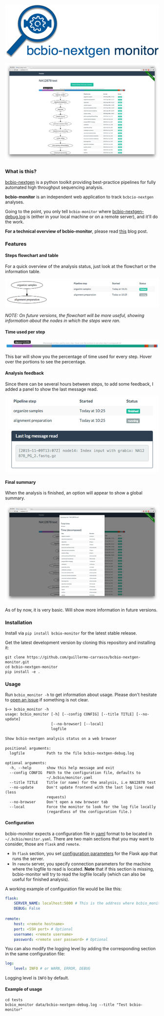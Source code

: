 <p align="center">
  <a href="https://github.com/guillermo-carrasco/bcbio-nextgen-monitor">
    <img width="512" height="175" src="artwork/logo-letters.png"/>
  </a>
</p>

![Screenshot](docs/images/monitor.png)

### What is this?
[bcbio-nextgen][bcbio] is a python toolkit providing best-practice pipelines for fully automated high throughput sequencing analysis.

**bcbio-monitor** is an independent web application to track `bcbcio-nextgen` analyses.

Going to the point, you only tell `bcbio-monitor` where [bcbio-nextgen-debug.log][bcbio-logging] is (either in your local machine or on a remote server), and it'll do the work.

**For a technical overview of bcbio-monitor**, please read [this][tech-post] blog post.

### Features

#### Steps flowchart and table
For a quick overview of the analysis status, just look at the flowchart or the information table.

![flowchart-table](docs/images/flowchart-table.png)

_NOTE: On future versions, the flowchart will be more useful, showing information about the nodes
in which the steps were ran._

#### Time used per step

![progress](docs/images/progress-bar.png)

This bar will show you the percentage of time used for every step. Hover over the portions
to see the percentage.

#### Analysis feedback
Since there can be several hours between steps, to add some feedback, I added a panel to show
the last message read.

![panel](docs/images/log-message.png)

#### Final summary
When the analysis is finished, an option will appear to show a global summary.

![summary](docs/images/summary.png)

As of by now, it is very basic. Will show more information in future versions.

### Installation

Install via `pip install bcbio-monitor` for the latest stable release.

Get the latest development version by cloning this repository and installing it:

    git clone https://github.com/guillermo-carrasco/bcbio-nextgen-monitor.git
    cd bcbio-nextgen-monitor
    pip install -e .

### Usage

Run `bcbio_monitor -h` to get information about usage. Please don't hesitate to [open an issue][issue] if something is not clear.

```
$~> bcbio_monitor -h
usage: bcbio_monitor [-h] [--config CONFIG] [--title TITLE] [--no-update]
                     [--no-browser] [--local]
                     logfile

Show bcbio-nextgen analysis status on a web browser

positional arguments:
  logfile          Path to the file bcbio-nextgen-debug.log

optional arguments:
  -h, --help       show this help message and exit
  --config CONFIG  PAth to the configuration file, defaults to
                   ~/.bcbio/monitor.yaml
  --title TITLE    Title (or name) for the analysis, i.e NA12878 test
  --no-update      Don't update frontend with the last log line read (less
                   requests)
  --no-browser     Don't open a new browser tab
  --local          Force the monitor to look for the log file locally
                   (regardless of the configuration file.)
```

#### Configuration
bcbio-monitor expects a configuration file in [yaml][yaml] format to be located in `~/.bcbio/monitor.yaml`. There are two main sections that you may want to consider, those are
`flask` and `remote`.

* In `flask` section, you set [configuration parameters][flask_config] for the Flask app that runs the server.
* In `remote` server, you specify connection parameters for the machine where the logfile to read is located. **Note** that if this section is missing, bcbio-monitor will try to read the
logfile locally (which can also be useful for finished analysis).

A working example of configuration file would be like this:

```yaml
flask:
    SERVER_NAME: localhost:5000 # This is the address where bcbio_monitor will be served
    DEBUG: False

remote:
    host: <remote hostname>
    port: <SSH port> # Optional
    username: <remote username>
    password: <remote user password> # Optional
```

You can also modify the logging level by adding the corresponding section in the same configuration file:

```yaml
log:
    level: INFO # or WARN, ERROR, DEBUG
```

Logging level is `INFO` by default.

#### Example of usage

    cd tests
    bcbio_monitor data/bcbio-nextgen-debug.log --title "Test bcbio-monitor"

[bcbio]: https://bcbio-nextgen.readthedocs.org/en/latest/
[bcbio-logging]: https://bcbio-nextgen.readthedocs.org/en/latest/contents/testing.html#logging
[tech-post]: http://mussol.org
[issue]: https://github.com/guillermo-carrasco/bcbio-nextgen-monitor/issues/new
[yaml]: http://yaml.org/
[flask_config]: http://flask.pocoo.org/docs/0.10/config/#builtin-configuration-values

